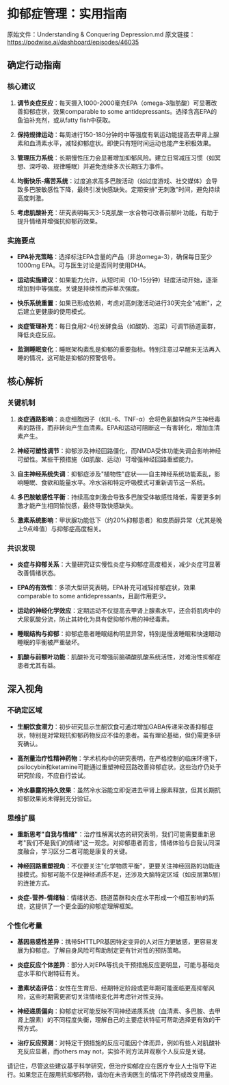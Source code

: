 # 抑郁症管理：实用指南

原始文件：Understanding & Conquering Depression.md
原文链接：https://podwise.ai/dashboard/episodes/46035

## 确定行动指南

### 核心建议

1. **调节炎症反应**：每天摄入1000-2000毫克EPA（omega-3脂肪酸）可显著改善抑郁症状，效果comparable to some antidepressants。选择含高EPA的鱼油补充剂，或从fatty fish中获取。

2. **保持规律运动**：每周进行150-180分钟的中等强度有氧运动能提高去甲肾上腺素和血清素水平，减轻抑郁症状。即使只有短时间运动也能产生积极效果。

3. **管理压力系统**：长期慢性压力会显著增加抑郁风险。建立日常减压习惯（如冥想、深呼吸、规律睡眠）并避免连续多次长期压力事件。

4. **均衡快乐-痛苦系统**：过度追求高多巴胺活动（如过度游戏、社交媒体）会导致多巴胺敏感性下降，最终引发快感缺失。定期安排"无刺激"时间，避免持续高度刺激。

5. **考虑肌酸补充**：研究表明每天3-5克肌酸一水合物可改善前额叶功能，有助于提升情绪并增强抗抑郁药效果。

### 实施要点

- **EPA补充策略**：选择标注EPA含量的产品（非总omega-3），确保每日至少1000mg EPA。可与医生讨论是否同时使用DHA。

- **运动实施建议**：如果能力允许，从短时间（10-15分钟）轻度活动开始，逐渐增加到中等强度。关键是持续性而非单次强度。

- **快乐系统重置**：如果已形成依赖，考虑对高刺激活动进行30天完全"戒断"，之后建立更健康的使用模式。

- **炎症管理补充**：每日食用2-4份发酵食品（如酸奶、泡菜）可调节肠道菌群，降低炎症反应。

- **监测睡眠变化**：睡眠架构紊乱是抑郁的重要指标。特别注意过早醒来无法再入睡的情况，这可能是抑郁的预警信号。

## 核心解析

### 关键机制

1. **炎症通路影响**：炎症细胞因子（如IL-6、TNF-α）会将色氨酸转向产生神经毒素的路径，而非转向产生血清素。EPA和运动可阻断这一有害转化，增加血清素产生。

2. **神经可塑性调节**：抑郁涉及神经回路僵化，而NMDA受体功能失调会影响神经可塑性。某些干预措施（如肌酸、运动）可增强神经回路重塑能力。

3. **自主神经系统失调**：抑郁症涉及"植物性"症状——自主神经系统功能紊乱，影响睡眠、食欲和能量水平。冷水浴和特定呼吸模式可重新调节这一系统。

4. **多巴胺敏感性平衡**：持续高度刺激会导致多巴胺受体敏感性降低，需要更多刺激才能产生相同愉悦感，最终导致快感缺失。

5. **激素系统影响**：甲状腺功能低下（约20%抑郁患者）和皮质醇异常（尤其是晚上9点峰值）与抑郁症高度相关。

### 共识发现

- **炎症与抑郁关系**：大量研究证实慢性炎症与抑郁症高度相关，减少炎症可显著改善情绪状态。

- **EPA的有效性**：多项大型研究表明，EPA补充可减轻抑郁症状，效果comparable to some antidepressants，且副作用更少。

- **运动的神经化学效应**：定期运动不仅提高去甲肾上腺素水平，还会将肌肉中的犬尿氨酸分流，防止其转化为具有促抑郁作用的神经毒素。

- **睡眠结构与抑郁**：抑郁症患者睡眠结构明显异常，特别是慢波睡眠和快速眼动睡眠的平衡被严重破坏。

- **肌酸与前额叶功能**：肌酸补充可增强前脑磷酸肌酸系统活性，对难治性抑郁症患者尤其有益。

## 深入视角

### 不确定区域

- **生酮饮食潜力**：初步研究显示生酮饮食可通过增加GABA传递来改善抑郁症状，特别是对常规抗抑郁药物反应不佳的患者。虽有理论基础，但仍需更多研究确认。

- **高剂量治疗性精神药物**：学术机构中的研究表明，在严格控制的临床环境下，psilocybin和ketamine可能通过重塑神经回路改善抑郁症状。这些治疗仍处于研究阶段，不应自行尝试。

- **冷水暴露的持久效果**：虽然冷水浴能立即促进去甲肾上腺素释放，但其长期抗抑郁效果尚未得到充分验证。

### 思维扩展

- **重新思考"自我与情绪"**：治疗性解离状态的研究表明，我们可能需要重新思考"我们不是我们的情绪"这一观念。对抑郁患者而言，情绪体验与自我认同深度融合，学习区分二者可能是康复的关键。

- **神经回路重塑视角**：不仅要关注"化学物质平衡"，更要关注神经回路的功能连接模式。抑郁可能不仅是神经递质不足，还涉及大脑特定区域（如皮层第5层）的连接方式。

- **炎症-营养-情绪轴**：情绪状态、肠道菌群和炎症水平形成一个相互影响的系统，这提供了一个更全面的抑郁症理解框架。

### 个性化考量

- **基因易感性差异**：携带5HTTLPR基因特定变异的人对压力更敏感，更容易发展为抑郁症。了解自身风险可帮助制定更有针对性的预防策略。

- **炎症反应个体差异**：部分人对EPA等抗炎干预措施反应更明显，可能与基础炎症水平和代谢特征有关。

- **激素状态评估**：女性在生育后、经期特定阶段或更年期可能面临更高抑郁风险，这些时期需更密切关注情绪变化并考虑针对性支持。

- **神经递质偏向**：抑郁症状可能反映不同神经递质系统（血清素、多巴胺、去甲肾上腺素）的不同程度失衡，理解自己的主要症状特征可帮助选择更有效的干预方式。

- **治疗反应预测**：对特定干预措施的反应可能因个体而异，例如有些人对肌酸补充反应显著，而others may not，实验不同方法并观察个人反应是关键。

请记住，尽管这些建议基于科学研究，但治疗抑郁症应在医疗专业人士指导下进行。如果您正在服用抗抑郁药物，请勿在未咨询医生的情况下停药或改变用量。
